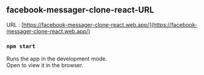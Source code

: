## facebook-messager-clone-react-URL

URL : [https://facebook-messager-clone-react.web.app/](https://facebook-messager-clone-react.web.app/)

### `npm start`

Runs the app in the development mode.<br />
Open to view it in the browser.
